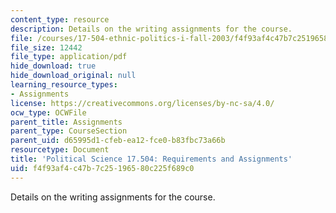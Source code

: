 ```yaml
---
content_type: resource
description: Details on the writing assignments for the course.
file: /courses/17-504-ethnic-politics-i-fall-2003/f4f93af4c47b7c25196580c225f689c0_polscience1.pdf
file_size: 12442
file_type: application/pdf
hide_download: true
hide_download_original: null
learning_resource_types:
- Assignments
license: https://creativecommons.org/licenses/by-nc-sa/4.0/
ocw_type: OCWFile
parent_title: Assignments
parent_type: CourseSection
parent_uid: d65995d1-cfeb-ea12-fce0-b83fbc73a66b
resourcetype: Document
title: 'Political Science 17.504: Requirements and Assignments'
uid: f4f93af4-c47b-7c25-1965-80c225f689c0
---
```

Details on the writing assignments for the course.